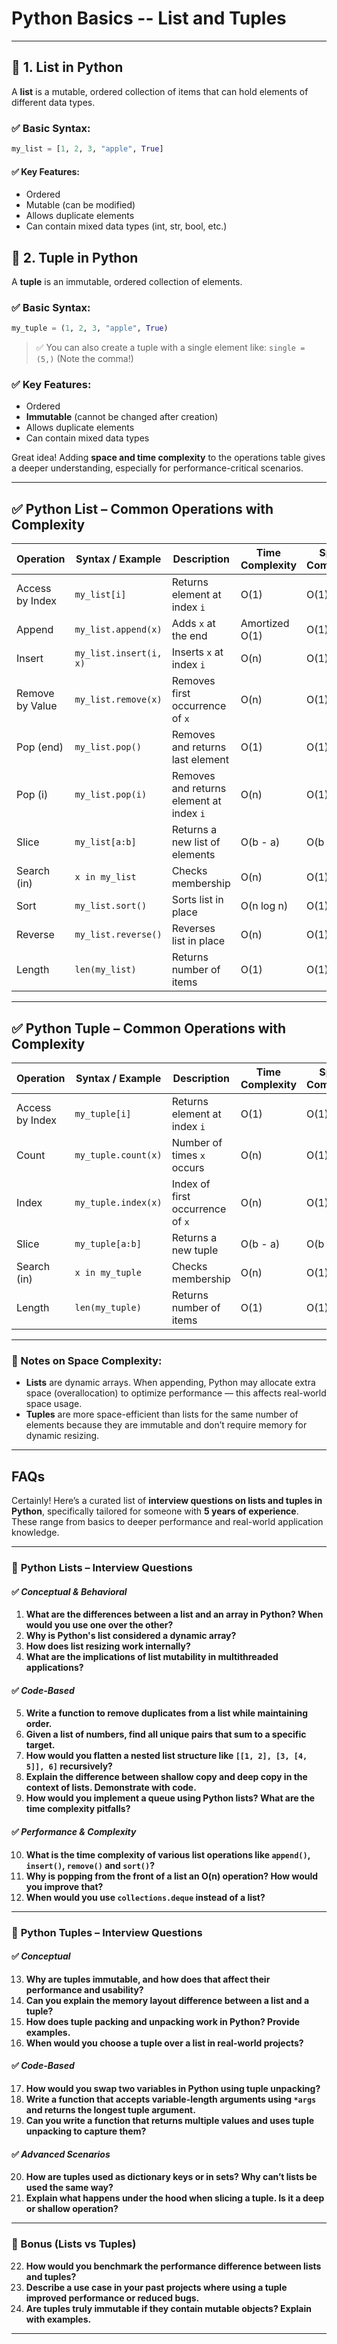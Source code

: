 # Python Basics -- List and Tuples

---

## 🔸 1. **List in Python**

A **list** is a mutable, ordered collection of items that can hold elements of different data types.

### ✅ **Basic Syntax:**

```python
my_list = [1, 2, 3, "apple", True]
```

#### ✅ **Key Features:**

* Ordered
* Mutable (can be modified)
* Allows duplicate elements
* Can contain mixed data types (int, str, bool, etc.)


## 🔹 2. **Tuple in Python**

A **tuple** is an immutable, ordered collection of elements.

### ✅ **Basic Syntax:**

```python
my_tuple = (1, 2, 3, "apple", True)
```

> ✅ You can also create a tuple with a single element like: `single = (5,)` (Note the comma!)

### ✅ **Key Features:**

* Ordered
* **Immutable** (cannot be changed after creation)
* Allows duplicate elements
* Can contain mixed data types

Great idea! Adding **space and time complexity** to the operations table gives a deeper understanding, especially for performance-critical scenarios.

---

## ✅ **Python List – Common Operations with Complexity**

| Operation       | Syntax / Example       | Description                              | Time Complexity | Space Complexity |
| --------------- | ---------------------- | ---------------------------------------- | --------------- | ---------------- |
| Access by Index | `my_list[i]`           | Returns element at index `i`             | O(1)            | O(1)             |
| Append          | `my_list.append(x)`    | Adds `x` at the end                      | Amortized O(1)  | O(1)             |
| Insert          | `my_list.insert(i, x)` | Inserts `x` at index `i`                 | O(n)            | O(1)             |
| Remove by Value | `my_list.remove(x)`    | Removes first occurrence of `x`          | O(n)            | O(1)             |
| Pop (end)       | `my_list.pop()`        | Removes and returns last element         | O(1)            | O(1)             |
| Pop (i)         | `my_list.pop(i)`       | Removes and returns element at index `i` | O(n)            | O(1)             |
| Slice           | `my_list[a:b]`         | Returns a new list of elements           | O(b - a)        | O(b - a)         |
| Search (in)     | `x in my_list`         | Checks membership                        | O(n)            | O(1)             |
| Sort            | `my_list.sort()`       | Sorts list in place                      | O(n log n)      | O(1)             |
| Reverse         | `my_list.reverse()`    | Reverses list in place                   | O(n)            | O(1)             |
| Length          | `len(my_list)`         | Returns number of items                  | O(1)            | O(1)             |

---

## ✅ **Python Tuple – Common Operations with Complexity**

| Operation       | Syntax / Example    | Description                      | Time Complexity | Space Complexity |
| --------------- | ------------------- | -------------------------------- | --------------- | ---------------- |
| Access by Index | `my_tuple[i]`       | Returns element at index `i`     | O(1)            | O(1)             |
| Count           | `my_tuple.count(x)` | Number of times `x` occurs       | O(n)            | O(1)             |
| Index           | `my_tuple.index(x)` | Index of first occurrence of `x` | O(n)            | O(1)             |
| Slice           | `my_tuple[a:b]`     | Returns a new tuple              | O(b - a)        | O(b - a)         |
| Search (in)     | `x in my_tuple`     | Checks membership                | O(n)            | O(1)             |
| Length          | `len(my_tuple)`     | Returns number of items          | O(1)            | O(1)             |

---

### 🧠 Notes on Space Complexity:

* **Lists** are dynamic arrays. When appending, Python may allocate extra space (overallocation) to optimize performance — this affects real-world space usage.
* **Tuples** are more space-efficient than lists for the same number of elements because they are immutable and don’t require memory for dynamic resizing.

---

## FAQs

Certainly! Here’s a curated list of **interview questions on lists and tuples in Python**, specifically tailored for someone with **5 years of experience**. These range from basics to deeper performance and real-world application knowledge.

---

### 🔹 **Python Lists – Interview Questions**

#### ✅ *Conceptual & Behavioral*

1. **What are the differences between a list and an array in Python? When would you use one over the other?**
2. **Why is Python's list considered a dynamic array?**
3. **How does list resizing work internally?**
4. **What are the implications of list mutability in multithreaded applications?**

#### ✅ *Code-Based*

5. **Write a function to remove duplicates from a list while maintaining order.**
6. **Given a list of numbers, find all unique pairs that sum to a specific target.**
7. **How would you flatten a nested list structure like `[[1, 2], [3, [4, 5]], 6]` recursively?**
8. **Explain the difference between shallow copy and deep copy in the context of lists. Demonstrate with code.**
9. **How would you implement a queue using Python lists? What are the time complexity pitfalls?**

#### ✅ *Performance & Complexity*

10. **What is the time complexity of various list operations like `append()`, `insert()`, `remove()` and `sort()`?**
11. **Why is popping from the front of a list an O(n) operation? How would you improve that?**
12. **When would you use `collections.deque` instead of a list?**

---

### 🔹 **Python Tuples – Interview Questions**

#### ✅ *Conceptual*

13. **Why are tuples immutable, and how does that affect their performance and usability?**
14. **Can you explain the memory layout difference between a list and a tuple?**
15. **How does tuple packing and unpacking work in Python? Provide examples.**
16. **When would you choose a tuple over a list in real-world projects?**

#### ✅ *Code-Based*

17. **How would you swap two variables in Python using tuple unpacking?**
18. **Write a function that accepts variable-length arguments using `*args` and returns the longest tuple argument.**
19. **Can you write a function that returns multiple values and uses tuple unpacking to capture them?**

#### ✅ *Advanced Scenarios*

20. **How are tuples used as dictionary keys or in sets? Why can’t lists be used the same way?**
21. **Explain what happens under the hood when slicing a tuple. Is it a deep or shallow operation?**

---

### 🧠 Bonus (Lists vs Tuples)

22. **How would you benchmark the performance difference between lists and tuples?**
23. **Describe a use case in your past projects where using a tuple improved performance or reduced bugs.**
24. **Are tuples truly immutable if they contain mutable objects? Explain with examples.**

---
